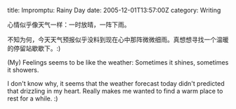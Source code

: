 title: Impromptu: Rainy Day
date: 2005-12-01T13:57:00Z
category: Writing

心情似乎像天气一样：一时放晴，一阵下雨。

不知为何，今天天气预报似乎没料到现在心中那阵微微细雨。真想想寻找一个温暖的停留站歇歇下。:)

(My) Feelings seems to be like the weather: Sometimes it shines, sometimes it showers.

I don't know why, it seems that the weather forecast today didn't predicted that drizzling in my heart. Really makes me wanted to find a warm place to rest for a while. :)
